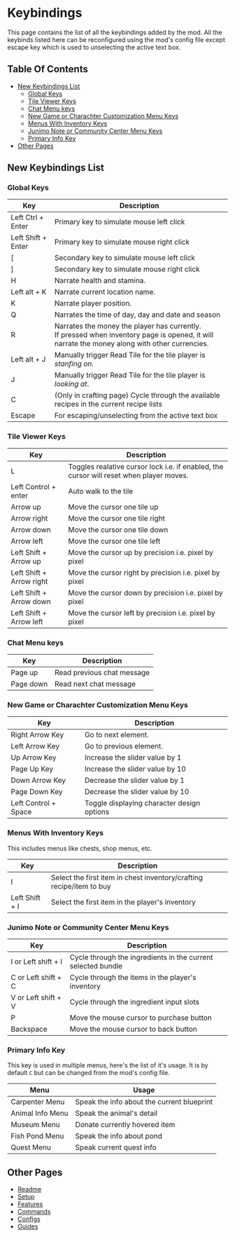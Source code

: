 # Keybindings

This page contains the list of all the keybindings added by the mod.
All the keybinds listed here can be reconfigured using the mod's config file except escape key which is used to unselecting the active text box.

## Table Of Contents

- [New Keybindings List](#new-keybindings-list)
  - [Global Keys](#global-keys)
  - [Tile Viewer Keys](#tile-viewer-keys)
  - [Chat Menu keys](#chat-menu-keys)
  - [New Game or Charachter Customization Menu Keys](#new-game-or-charachter-customization-menu-keys)
  - [Menus With Inventory Keys](#menus-with-inventory-keys)
  - [Junimo Note or Community Center Menu Keys](#junimo-note-or-community-center-menu-keys)
  - [Primary Info Key](#primary-info-key)
- [Other Pages](#other-pages)

## New Keybindings List

### Global Keys

| Key                | Description                                                                                                                                          |
| ------------------ | ---------------------------------------------------------------------------------------------------------------------------------------------------- |
| Left Ctrl + Enter  | Primary key to simulate mouse left click                                                                                                             |
| Left Shift + Enter | Primary key to simulate mouse right click                                                                                                            |
| [                  | Secondary key to simulate mouse left click                                                                                                           |
| ]                  | Secondary key to simulate mouse right click                                                                                                          |
| H                  | Narrate health and stamina.                                                                                                                          |
| Left alt + K       | Narrate current location name.                                                                                                                       |
| K                  | Narrate player position.                                                                                                                             |
| Q                  | Narrates the time of day, day and date and season                                                                                                    |
| R                  | Narrates the money the player has currently. <br /> If pressed when inventory page is opened, it will narrate the money along with other currencies. |
| Left alt + J       | Manually trigger Read Tile for the tile player is _stanfing on_.                                                                                     |
| J                  | Manually trigger Read Tile for the tile player is _looking at_.                                                                                      |
| C                  | (Only in crafting page) Cycle through the available recipes in the current recipe lists                                                              |
| Escape             | For escaping/unselecting from the active text box                                                                                                    |

### Tile Viewer Keys

| Key                      | Description                                                                             |
| ------------------------ | --------------------------------------------------------------------------------------- |
| L                        | Toggles realative cursor lock i.e. if enabled, the cursor will reset when player moves. |
| Left Control + enter     | Auto walk to the tile                                                                   |
| Arrow up                 | Move the cursor one tile up                                                             |
| Arrow right              | Move the cursor one tile right                                                          |
| Arrow down               | Move the cursor one tile down                                                           |
| Arrow left               | Move the cursor one tile left                                                           |
| Left Shift + Arrow up    | Move the cursor up by precision i.e. pixel by pixel                                     |
| Left Shift + Arrow right | Move the cursor right by precision i.e. pixel by pixel                                  |
| Left Shift + Arrow down  | Move the cursor down by precision i.e. pixel by pixel                                   |
| Left Shift + Arrow left  | Move the cursor left by precision i.e. pixel by pixel                                   |

### Chat Menu keys

| Key       | Description                |
| --------- | -------------------------- |
| Page up   | Read previous chat message |
| Page down | Read next chat message     |

### New Game or Charachter Customization Menu Keys

| Key                  | Description                                |
| -------------------- | ------------------------------------------ |
| Right Arrow Key      | Go to next element.                        |
| Left Arrow Key       | Go to previous element.                    |
| Up Arrow Key         | Increase the slider value by 1             |
| Page Up Key          | Increase the slider value by 10            |
| Down Arrow Key       | Decrease the slider value by 1             |
| Page Down Key        | Decrease the slider value by 10            |
| Left Control + Space | Toggle displaying character design options |

### Menus With Inventory Keys

This includes menus like chests, shop menus, etc.

| Key            | Description                                                          |
| -------------- | -------------------------------------------------------------------- |
| I              | Select the first item in chest inventory/crafting recipe/item to buy |
| Left Shift + I | Select the first item in the player's inventory                      |

### Junimo Note or Community Center Menu Keys

| Key                 | Description                                                  |
| ------------------- | ------------------------------------------------------------ |
| I or Left shift + I | Cycle through the ingredients in the current selected bundle |
| C or Left shift + C | Cycle through the items in the player's inventory            |
| V or Left shift + V | Cycle through the ingredient input slots                     |
| P                   | Move the mouse cursor to purchase button                     |
| Backspace           | Move the mouse cursor to back button                         |

### Primary Info Key

This key is used in multiple menus, here's the list of it's usage.
It is by default `C` but can be changed from the mod's config file.

| Menu             | Usage                                      |
| ---------------- | ------------------------------------------ |
| Carpenter Menu   | Speak the info about the current blueprint |
| Animal Info Menu | Speak the animal's detail                  |
| Museum Menu      | Donate currently hovered item              |
| Fish Pond Menu   | Speak the info about pond                  |
| Quest Menu       | Speak current quest info                   |

## Other Pages

- [Readme](README.md)
- [Setup](setup.md)
- [Features](features.md)
- [Commands](commands.md)
- [Configs](config.md)
- [Guides](guides.md)

